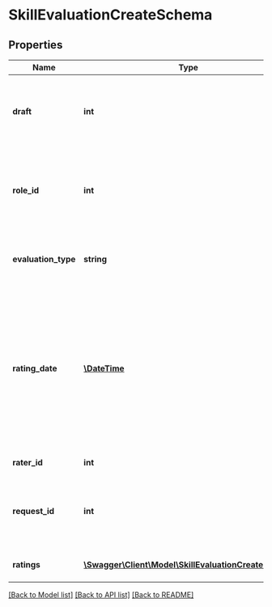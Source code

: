 # SkillEvaluationCreateSchema

## Properties
Name | Type | Description | Notes
------------ | ------------- | ------------- | -------------
**draft** | **int** | Is this evaluation completed or draft -&amp;gt; 1 &#x3D; Draft, 0 &#x3D; Completed | 
**role_id** | **int** | For what role the employee was rated. Default - current role of employee | [optional] 
**evaluation_type** | **string** | Type of evaluation, options S,M (Self, Manager) | 
**rating_date** | [**\DateTime**](Date.md) | Date when the rating was confirmed (if draft &#x3D; true -&amp;gt; default &#x3D; null; if draft &#x3D; false -&amp;gt; default &#x3D; current date). Date format - yyyy-MM-dd HH:mm:ss | [optional] 
**rater_id** | **int** | User ID of the rater | 
**request_id** | **int** | The evaluation request id( if there is an evaluation request) | 
**ratings** | [**\Swagger\Client\Model\SkillEvaluationCreateRatings**](SkillEvaluationCreateRatings.md) | Array of items skill-rating | 

[[Back to Model list]](../README.md#documentation-for-models) [[Back to API list]](../README.md#documentation-for-api-endpoints) [[Back to README]](../README.md)


